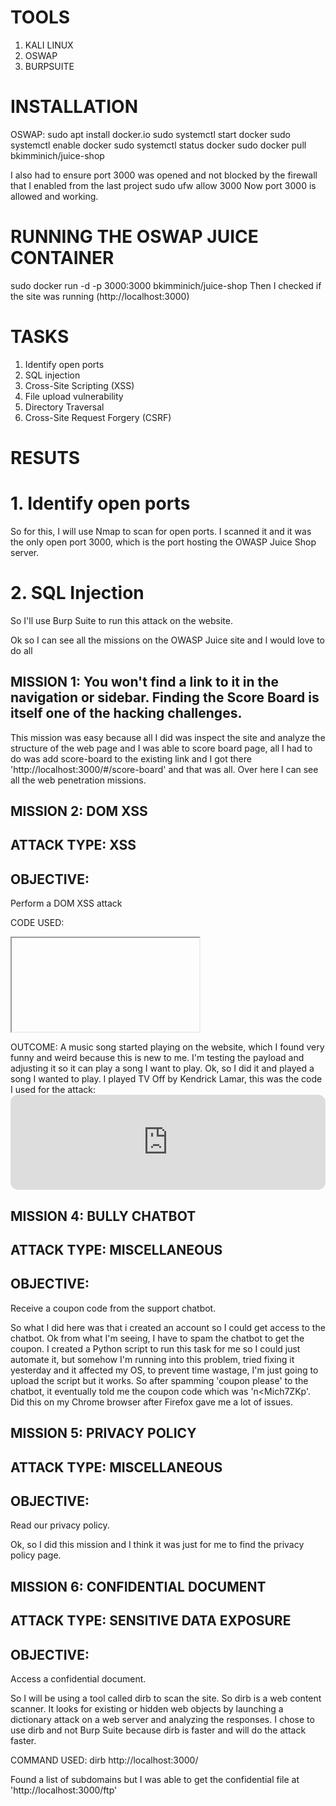 # TOOLS
1. KALI LINUX
2. OSWAP
3. BURPSUITE

# INSTALLATION
OSWAP:
  sudo apt install docker.io
  sudo systemctl start docker
  sudo systemctl enable docker
  sudo systemctl status docker
  sudo docker pull bkimminich/juice-shop

I also had to ensure port 3000 was opened and not blocked by the firewall that I enabled from the last project
  sudo ufw allow 3000
  Now port 3000 is allowed and working.

# RUNNING THE OSWAP JUICE CONTAINER
  sudo docker run -d -p 3000:3000 bkimminich/juice-shop
Then I checked if the site was running (http://localhost:3000)

# TASKS
1. Identify open ports
2. SQL injection
3. Cross-Site Scripting (XSS)
4. File upload vulnerability
5. Directory Traversal
6. Cross-Site Request Forgery (CSRF)

# RESUTS

# 1. Identify open ports
So for this, I will use Nmap to scan for open ports.
I scanned it and it was the only open port 3000, which is the port hosting the OWASP Juice Shop server.

# 2. SQL Injection
So I'll use Burp Suite to run this attack on the website.

Ok so I can see all the missions on the OWASP Juice site and I would love to do all

## MISSION 1: You won't find a link to it in the navigation or sidebar. Finding the Score Board is itself one of the hacking challenges.
  This mission was easy because all I did was inspect the site and analyze the structure of the web page and I was able to score 
board page, all I had to do was add score-board to the existing link and I got there 'http://localhost:3000/#/score-board' and that
was all.
  Over here I can see all the web penetration missions.


## MISSION 2: DOM XSS
## ATTACK TYPE: XSS
## OBJECTIVE: 
Perform a DOM XSS attack

CODE USED:
 <iframe src="javascript:alert(`xss`)">

OUTCOME:
1. A small popup (alert box) appeared with the text 'xss'

  So this specific attack is harmless but becomes very dangerous when a hacker injects malicious javascript code into the webpage. This shows the website is vulnerable to cross-site scripting(XSS) 

DANGERS:
1. Stealing cookies(session hijacking)
2. logging keystrokes
3. Redirecting users to malicious websites

## MISSION 3: BONUS PAYLOAD
## ATTACK TPYE: XSS
## OBJECTIVE: 
Perform another DOM XSS attack

CODE USED:
<iframe width="100%" height="166" scrolling="no" frameborder="no" allow="autoplay" src="https://w.soundcloud.com/player/?url=https%3A//api.soundcloud.com/tracks/771984076&color=%23ff5500&auto_play=true&hide_related=false&show_comments=true&show_user=true&show_reposts=false&show_teaser=true"></iframe>

OUTCOME:
  A music song started playing on the website, which I found very funny and weird because this is new to me. I'm testing the payload and adjusting it so it can play a song I want to play.
  Ok, so I did it and played a song I wanted to play. I played TV Off by Kendrick Lamar, this was the code I used for the attack: <iframe style="border-radius:12px" 
        src="https://open.spotify.com/embed/track/0aB0v4027ukVziUGwVGYpG?utm_source=generator" 
        width="100%" height="152" 
        frameBorder="0" allowfullscreen="" 
        allow="autoplay; clipboard-write; encrypted-media; fullscreen; picture-in-picture"></iframe>


## MISSION 4: BULLY CHATBOT
## ATTACK TYPE: MISCELLANEOUS
## OBJECTIVE:
Receive a coupon code from the support chatbot.

So what I did here was that i created an account so I could get access to the chatbot. Ok from what I'm seeing, I have to spam the chatbot to get the coupon. I created a Python script to run this task for me so I could just automate it, but somehow I'm running into this problem, tried fixing it yesterday and it affected my OS, to prevent time wastage, I'm just going to upload the script but it works.
  So after spamming 'coupon please' to the chatbot, it eventually told me the coupon code which was 'n<Mich7ZKp'. Did this on my Chrome browser after Firefox gave me a lot of issues.

## MISSION 5: PRIVACY POLICY
## ATTACK TYPE: MISCELLANEOUS
## OBJECTIVE:
Read our privacy policy.

Ok, so I did this mission and I think it was just for me to find the privacy policy page.

## MISSION 6: CONFIDENTIAL DOCUMENT
## ATTACK TYPE: SENSITIVE DATA EXPOSURE
## OBJECTIVE:
Access a confidential document.

  So I will be using a tool called dirb to scan the site. So dirb is a web content scanner. It looks for existing or hidden web objects by launching a dictionary attack on a web server and analyzing the responses. I chose to use dirb and not Burp Suite because dirb is faster and will do the attack faster.

COMMAND USED:
dirb http://localhost:3000/

Found a list of subdomains but I was able to get the confidential file at 'http://localhost:3000/ftp'


